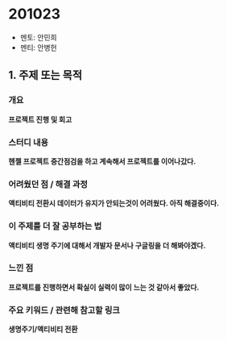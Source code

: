 # 201023

- 멘토: 안민희
- 멘티: 안병헌

## 1. 주제 또는 목적

### 개요

**프로젝트 진행 및 회고**

### 스터디 내용

**헨젤 프로젝트 중간점검을 하고 계속해서 프로젝트를 이어나갔다.**

### 어려웠던 점 / 해결 과정

**액티비티 전환시 데이터가 유지가 안되는것이 어려웠다. 아직 해결중이다.**

### 이 주제를 더 잘 공부하는 법

**액티비티 생명 주기에 대해서 개발자 문서나 구글링을 더 해봐야겠다.**

### 느낀 점

**프로젝트를 진행하면서 확실이 실력이 많이 느는 것 같아서 좋았다.**

### 주요 키워드 / 관련해 참고할 링크

**생명주기/액티비티 전환**